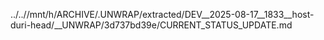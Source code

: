 ../..//mnt/h/ARCHIVE/.UNWRAP/extracted/DEV__2025-08-17__1833__host-duri-head/__UNWRAP/3d737bd39e/CURRENT_STATUS_UPDATE.md